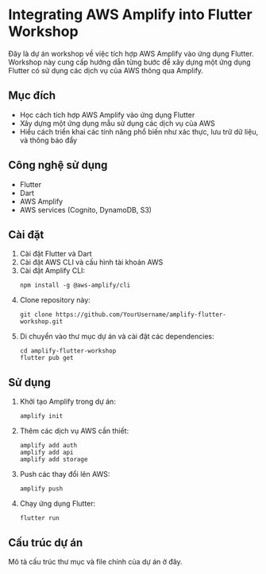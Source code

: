 # Integrating AWS Amplify into Flutter Workshop

Đây là dự án workshop về việc tích hợp AWS Amplify vào ứng dụng Flutter. Workshop này cung cấp hướng dẫn từng bước để xây dựng một ứng dụng Flutter có sử dụng các dịch vụ của AWS thông qua Amplify.

## Mục đích

- Học cách tích hợp AWS Amplify vào ứng dụng Flutter
- Xây dựng một ứng dụng mẫu sử dụng các dịch vụ của AWS
- Hiểu cách triển khai các tính năng phổ biến như xác thực, lưu trữ dữ liệu, và thông báo đẩy

## Công nghệ sử dụng

- Flutter
- Dart
- AWS Amplify
- AWS services (Cognito, DynamoDB, S3)

## Cài đặt

1. Cài đặt Flutter và Dart
2. Cài đặt AWS CLI và cấu hình tài khoản AWS
3. Cài đặt Amplify CLI:
   ```
   npm install -g @aws-amplify/cli
   ```
4. Clone repository này:
   ```
   git clone https://github.com/YourUsername/amplify-flutter-workshop.git
   ```
5. Di chuyển vào thư mục dự án và cài đặt các dependencies:
   ```
   cd amplify-flutter-workshop
   flutter pub get
   ```

## Sử dụng

1. Khởi tạo Amplify trong dự án:
   ```
   amplify init
   ```
2. Thêm các dịch vụ AWS cần thiết:
   ```
   amplify add auth
   amplify add api
   amplify add storage
   ```
3. Push các thay đổi lên AWS:
   ```
   amplify push
   ```
4. Chạy ứng dụng Flutter:
   ```
   flutter run
   ```

## Cấu trúc dự án

Mô tả cấu trúc thư mục và file chính của dự án ở đây.

